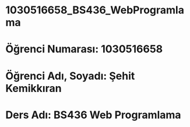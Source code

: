 # 1030516658_BS436_WebProgramlama
# Öğrenci Numarası: 1030516658
# Öğrenci Adı, Soyadı: Şehit Kemikkıran
# Ders Adı: BS436 Web Programlama
